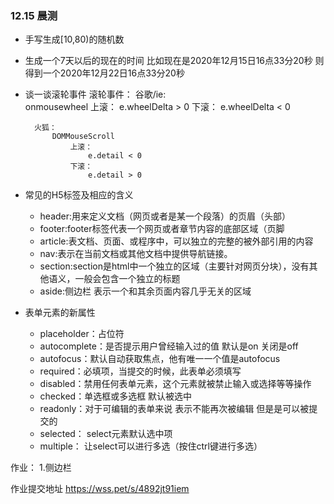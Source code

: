 ### 12.15 晨测
- 手写生成[10,80)的随机数

- 生成一个7天以后的现在的时间
    比如现在是2020年12月15日16点33分20秒  则得到一个2020年12月22日16点33分20秒

- 谈一谈滚轮事件
    滚轮事件：
        谷歌/ie:    
            onmousewheel
                上滚：
                    e.wheelDelta > 0
                下滚：
                    e.wheelDelta < 0  

        火狐：
            DOMMouseScroll
                上滚：
                    e.detail < 0
                下滚：
                    e.detail > 0

- 常见的H5标签及相应的含义
    - header:用来定义文档（网页或者是某一个段落）的页眉（头部）
    - footer:footer标签代表一个网页或者章节内容的底部区域（页脚
    - article:表文档、页面、或程序中，可以独立的完整的被外部引用的内容
    - nav:表示在当前文档或其他文档中提供导航链接。
    - section:section是html中一个独立的区域（主要针对网页分块），没有其他语义，一般会包含一个独立的标题
    - aside:侧边栏 表示一个和其余页面内容几乎无关的区域

- 表单元素的新属性
    - placeholder：占位符
    - autocomplete：是否提示用户曾经输入过的值 默认是on 关闭是off
    - autofocus：默认自动获取焦点，他有唯一一个值是autofocus
    - required：必填项，当提交的时候，此表单必须填写
    - disabled：禁用任何表单元素，这个元素就被禁止输入或选择等等操作
    - checked：单选框或多选框 默认被选中
    - readonly：对于可编辑的表单来说 表示不能再次被编辑 但是是可以被提交的
    - selected： select元素默认选中项
    - multiple： 让select可以进行多选（按住ctrl键进行多选）

作业：
    1.侧边栏

作业提交地址
https://wss.pet/s/4892jt91iem
